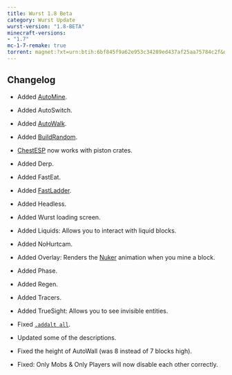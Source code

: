 ```yaml
---
title: Wurst 1.8 Beta
category: Wurst Update
wurst-version: "1.8-BETA"
minecraft-versions:
- "1.7"
mc-1-7-remake: true
torrent: magnet:?xt=urn:btih:6bf845f9a62e953c34289ed437af25aa75784c2f&dn=Wurst%201.8-BETA%20REMAKE&tr=udp%3a%2f%2ftracker.opentrackr.org%3a1337%2fannounce&tr=udp%3a%2f%2f9.rarbg.com%3a2810%2fannounce&tr=udp%3a%2f%2fopen.tracker.cl%3a1337%2fannounce&tr=udp%3a%2f%2fexodus.desync.com%3a6969%2fannounce&tr=udp%3a%2f%2ftracker.openbittorrent.com%3a6969%2fannounce&tr=http%3a%2f%2fopenbittorrent.com%3a80%2fannounce&tr=udp%3a%2f%2fwww.torrent.eu.org%3a451%2fannounce&tr=udp%3a%2f%2fvibe.sleepyinternetfun.xyz%3a1738%2fannounce&tr=udp%3a%2f%2ftracker2.dler.org%3a80%2fannounce&tr=udp%3a%2f%2ftracker.torrent.eu.org%3a451%2fannounce&tr=udp%3a%2f%2ftracker.tiny-vps.com%3a6969%2fannounce&tr=udp%3a%2f%2ftracker.srv00.com%3a6969%2fannounce&tr=udp%3a%2f%2ftracker.pomf.se%3a80%2fannounce&tr=http%3a%2f%2ftracker.openbittorrent.com%3a80%2fannounce&tr=udp%3a%2f%2ftracker.ololosh.space%3a6969%2fannounce&tr=udp%3a%2f%2ftracker.moeking.me%3a6969%2fannounce&tr=udp%3a%2f%2fretracker.netbynet.ru%3a2710%2fannounce&tr=udp%3a%2f%2fopentor.org%3a2710%2fannounce&tr=udp%3a%2f%2fopen.stealth.si%3a80%2fannounce
---
```

## Changelog

- Added [AutoMine](https://wurst.wiki/automine).

- Added AutoSwitch.

- Added [AutoWalk](https://wurst.wiki/autowalk).

- Added [BuildRandom](https://wurst.wiki/buildrandom).

- [ChestESP](https://wurst.wiki/chestesp) now works with piston crates.

- Added Derp.

- Added FastEat.

- Added [FastLadder](https://wurst.wiki/fastladder).

- Added Headless.

- Added Wurst loading screen.

- Added Liquids: Allows you to interact with liquid blocks.

- Added NoHurtcam.

- Added Overlay: Renders the [Nuker](https://wurst.wiki/nuker) animation when you mine a block.

- Added Phase.

- Added Regen.

- Added Tracers.

- Added TrueSight: Allows you to see invisible entities.

- Fixed [`.addalt all`](https://wurst.wiki/cmd/addalt).

- Updated some of the descriptions.

- Fixed the height of AutoWall (was 8 instead of 7 blocks high).

- Fixed: Only Mobs & Only Players will now disable each other correctly.
